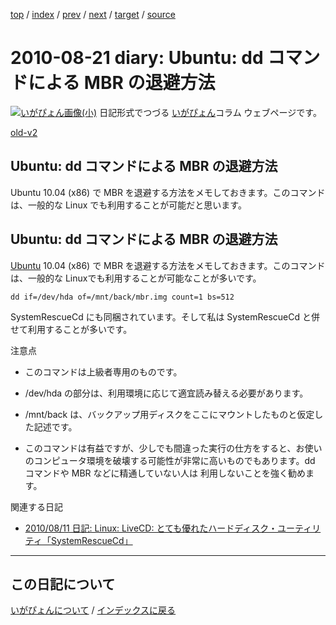 [top](https://igapyon.github.io/diary/) 
 / [index](https://igapyon.github.io/diary/2010/index.html) 
 / [prev](https://igapyon.github.io/diary/2010/ig100822.html) 
 / [next](https://igapyon.github.io/diary/2010/ig100820.html) 
 / [target](https://igapyon.github.io/diary/2010/ig100821.html) 
 / [source](https://github.com/igapyon/diary/blob/gh-pages/2010/ig100821.html.src.md) 

2010-08-21 diary: Ubuntu: dd コマンドによる MBR の退避方法
=====================================================================================================
[![いがぴょん画像(小)](https://igapyon.github.io/diary/images/iga200306s.jpg "いがぴょん")](https://igapyon.github.io/diary/memo/memoigapyon.html) 日記形式でつづる [いがぴょん](https://igapyon.github.io/diary/memo/memoigapyon.html)コラム ウェブページです。

[old-v2](ig100821-orig.html)

## Ubuntu: dd コマンドによる MBR の退避方法

Ubuntu 10.04 (x86) で MBR を退避する方法をメモしておきます。このコマンドは、一般的な Linux でも利用することが可能だと思います。


## Ubuntu: dd コマンドによる MBR の退避方法

[Ubuntu](http://www.igapyon.jp/igapyon/diary/keyword/ubuntu.html) 10.04 (x86) で MBR を退避する方法をメモしておきます。このコマンドは、一般的な Linuxでも利用することが可能なことが多いです。

```
dd if=/dev/hda of=/mnt/back/mbr.img count=1 bs=512
```


SystemRescueCd にも同梱されています。そして私は SystemRescueCd と併せて利用することが多いです。

注意点

* このコマンドは上級者専用のものです。
  
* /dev/hda の部分は、利用環境に応じて適宜読み替える必要があります。
  
* /mnt/back は、バックアップ用ディスクをここにマウントしたものと仮定した記述です。
  
* このコマンドは有益ですが、少しでも間違った実行の仕方をすると、お使いのコンピュータ環境を破壊する可能性が非常に高いものでもあります。dd コマンドや
  MBR などに精通していない人は 利用しないことを強く勧めます。

関連する日記

* [2010/08/11 日記: Linux: LiveCD: とても優れたハードディスク・ユーティリティ「SystemRescueCd」](ig100811.html)

----------------------------------------------------------------------------------------------------

## この日記について
[いがぴょんについて](https://igapyon.github.io/diary/memo/memoigapyon.html) / [インデックスに戻る](https://igapyon.github.io/diary/idxall.html)
